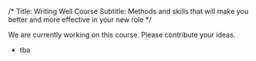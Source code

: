 /*
Title: Writing Well Course
Subtitle: Methods and skills that will make you better and more effective in your new role
*/

We are currently working on this course. Please contribute your ideas.

<split>

* tba
